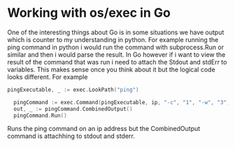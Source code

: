 # Working with os/exec in Go

One of the interesting things about Go is in some situations we have
output which is counter to my understanding in python. For example
running the ping command in python i would run the command with
subprocess.Run or similar and then i would parse the result. In Go
however if i want to view the result of the command that was run i need
to attach the Stdout and stdErr to variables. This makes sense once you
think about it but the logical code looks different. For example

```Go
pingExecutable, _ := exec.LookPath("ping")

  pingCommand := exec.Command(pingExecutable, ip, "-c", "1", "-w", "3")
  out, _ := pingCommand.CombinedOutput()
  pingCommand.Run()
```
Runs the ping command on an ip address but the CombinedOutput command is
attachhing to stdout and stderr.

